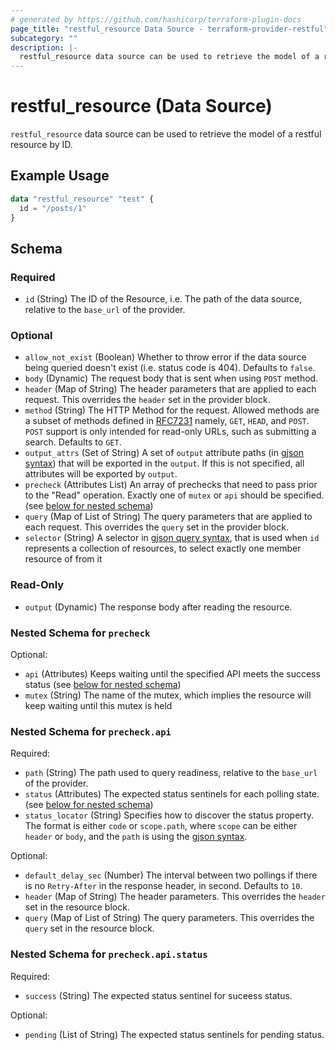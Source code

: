 ```yaml
---
# generated by https://github.com/hashicorp/terraform-plugin-docs
page_title: "restful_resource Data Source - terraform-provider-restful"
subcategory: ""
description: |-
  restful_resource data source can be used to retrieve the model of a restful resource by ID.
---
```


# restful_resource (Data Source)

`restful_resource` data source can be used to retrieve the model of a restful resource by ID.

## Example Usage

```terraform
data "restful_resource" "test" {
  id = "/posts/1"
}
```

<!-- schema generated by tfplugindocs -->
## Schema

### Required

- `id` (String) The ID of the Resource, i.e. The path of the data source, relative to the `base_url` of the provider.

### Optional

- `allow_not_exist` (Boolean) Whether to throw error if the data source being queried doesn't exist (i.e. status code is 404). Defaults to `false`.
- `body` (Dynamic) The request body that is sent when using `POST` method.
- `header` (Map of String) The header parameters that are applied to each request. This overrides the `header` set in the provider block.
- `method` (String) The HTTP Method for the request. Allowed methods are a subset of methods defined in [RFC7231](https://datatracker.ietf.org/doc/html/rfc7231#section-4.3) namely, `GET`, `HEAD`, and `POST`. `POST` support is only intended for read-only URLs, such as submitting a search. Defaults to `GET`.
- `output_attrs` (Set of String) A set of `output` attribute paths (in [gjson syntax](https://github.com/tidwall/gjson/blob/master/SYNTAX.md)) that will be exported in the `output`. If this is not specified, all attributes will be exported by `output`.
- `precheck` (Attributes List) An array of prechecks that need to pass prior to the "Read" operation. Exactly one of `mutex` or `api` should be specified. (see [below for nested schema](#nestedatt--precheck))
- `query` (Map of List of String) The query parameters that are applied to each request. This overrides the `query` set in the provider block.
- `selector` (String) A selector in [gjson query syntax](https://github.com/tidwall/gjson/blob/master/SYNTAX.md#queries), that is used when `id` represents a collection of resources, to select exactly one member resource of from it

### Read-Only

- `output` (Dynamic) The response body after reading the resource.

<a id="nestedatt--precheck"></a>
### Nested Schema for `precheck`

Optional:

- `api` (Attributes) Keeps waiting until the specified API meets the success status (see [below for nested schema](#nestedatt--precheck--api))
- `mutex` (String) The name of the mutex, which implies the resource will keep waiting until this mutex is held

<a id="nestedatt--precheck--api"></a>
### Nested Schema for `precheck.api`

Required:

- `path` (String) The path used to query readiness, relative to the `base_url` of the provider.
- `status` (Attributes) The expected status sentinels for each polling state. (see [below for nested schema](#nestedatt--precheck--api--status))
- `status_locator` (String) Specifies how to discover the status property. The format is either `code` or `scope.path`, where `scope` can be either `header` or `body`, and the `path` is using the [gjson syntax](https://github.com/tidwall/gjson/blob/master/SYNTAX.md).

Optional:

- `default_delay_sec` (Number) The interval between two pollings if there is no `Retry-After` in the response header, in second. Defaults to `10`.
- `header` (Map of String) The header parameters. This overrides the `header` set in the resource block.
- `query` (Map of List of String) The query parameters. This overrides the `query` set in the resource block.

<a id="nestedatt--precheck--api--status"></a>
### Nested Schema for `precheck.api.status`

Required:

- `success` (String) The expected status sentinel for suceess status.

Optional:

- `pending` (List of String) The expected status sentinels for pending status.
